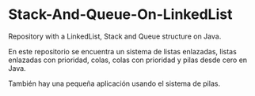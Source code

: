 # Stack-And-Queue-On-LinkedList
Repository with a LinkedList, Stack and Queue structure on Java.

En este repositorio se encuentra un sistema de listas enlazadas, listas enlazadas con prioridad, colas, colas con prioridad y pilas desde cero en Java.

También hay una pequeña aplicación usando el sistema de pilas.
